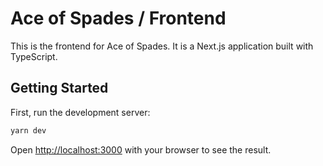 # Ace of Spades / Frontend
This is the frontend for Ace of Spades. It is a Next.js application built with TypeScript.

## Getting Started

First, run the development server:

```bash
yarn dev
```

Open [http://localhost:3000](http://localhost:3000) with your browser to see the result.
